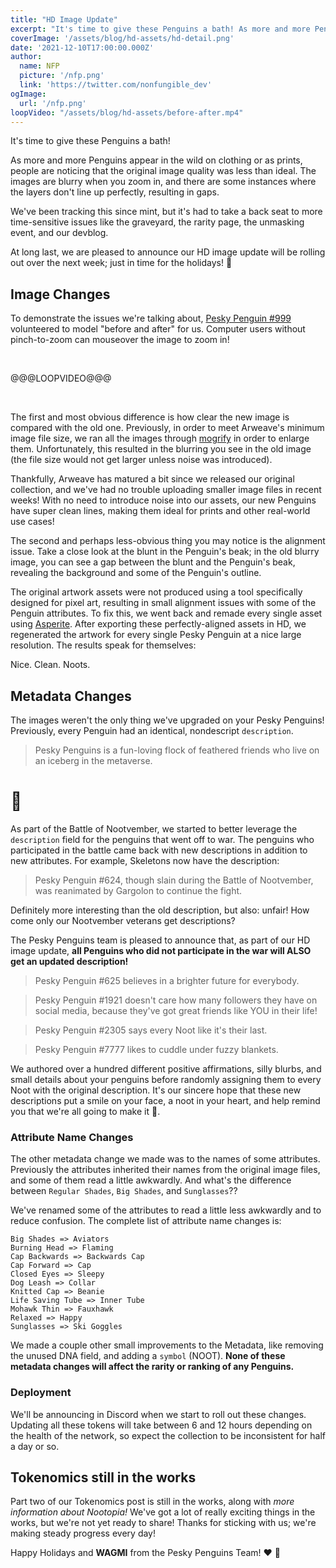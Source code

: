 ```yaml
---
title: "HD Image Update"
excerpt: "It's time to give these Penguins a bath! As more and more Penguins appear in the wild on clothing or as prints, people are noticing that the original image quality was less than ideal..."
coverImage: '/assets/blog/hd-assets/hd-detail.png'
date: '2021-12-10T17:00:00.000Z'
author:
  name: NFP
  picture: '/nfp.png'
  link: 'https://twitter.com/nonfungible_dev'
ogImage:
  url: '/nfp.png'
loopVideo: "/assets/blog/hd-assets/before-after.mp4"
---
```


It's time to give these Penguins a bath!

As more and more Penguins appear in the wild on clothing or as prints, people are noticing that the original image quality was less than ideal.
The images are blurry when you zoom in, and there are some instances where the layers don't line up perfectly, resulting in gaps.

We've been tracking this since mint, but it's had to take a back seat to more time-sensitive issues like the graveyard, the rarity page, the unmasking event, and our devblog.

At long last, we are pleased to announce our HD image update will be rolling out over the next week; just in time for the holidays! 🥳

## Image Changes

To demonstrate the issues we're talking about, [Pesky Penguin #999](https://solscan.io/token/73nvEPTbRFMyHH4PusKMCbdPHbW3LZrDB1f2n4Z7F1iH) volunteered to model "before and after" for us. Computer users without pinch-to-zoom can mouseover the image to zoom in!

<br />

@@@LOOPVIDEO@@@

<br />

The first and most obvious difference is how clear the new image is compared with the old one. Previously, in order to meet Arweave's minimum image file size, we ran all the images through [mogrify](https://imagemagick.org/script/mogrify.php) in order to enlarge them.  Unfortunately, this resulted in the blurring you see in the old image (the file size would not get larger unless noise was introduced).

Thankfully, Arweave has matured a bit since we released our original collection, and we've had no trouble uploading smaller image files in recent weeks! With no need to introduce noise into our assets, our new Penguins have super clean lines, making them ideal for prints and other real-world use cases!

The second and perhaps less-obvious thing you may notice is the alignment issue. Take a close look at the blunt in the Penguin's beak; in the old blurry image, you can see a gap between the blunt and the Penguin's beak, revealing the background and some of the Penguin's outline.

The original artwork assets were not produced using a tool specifically designed for pixel art, resulting in small alignment issues with some of the Penguin attributes. To fix this, we went back and remade every single asset using [Asperite](https://www.aseprite.org/).
After exporting these perfectly-aligned assets in HD, we regenerated the artwork for every single Pesky Penguin at a nice large resolution. The results speak for themselves:

Nice. Clean. Noots.

## Metadata Changes

The images weren't the only thing we've upgraded on your Pesky Penguins! Previously, every Penguin had an identical, nondescript `description`.

> Pesky Penguins is a fun-loving flock of feathered friends who live on an iceberg in the metaverse.

# 🥱

As part of the Battle of Nootvember, we started to better leverage the `description` field for the penguins that went off to war. The penguins who participated in the battle came back with new descriptions in addition to new attributes. For example, Skeletons now have the description:

> Pesky Penguin #624, though slain during the Battle of Nootvember, was reanimated by Gargolon to continue the fight.

Definitely more interesting than the old description, but also: unfair! How come only our Nootvember veterans get descriptions?

The Pesky Penguins team is pleased to announce that, as part of our HD image update, **all Penguins who did not participate in the war will ALSO get an updated description!**

> Pesky Penguin #625 believes in a brighter future for everybody.

> Pesky Penguin #1921 doesn't care how many followers they have on social media, because they've got great friends like YOU in their life!

> Pesky Penguin #2305 says every Noot like it's their last.

> Pesky Penguin #7777 likes to cuddle under fuzzy blankets.

We authored over a hundred different positive affirmations, silly blurbs, and small details about your penguins before randomly assigning them to every Noot with the original description. It's our sincere hope that these new descriptions put a smile on your face, a noot in your heart, and help remind you that we're all going to make it 💖.

### Attribute Name Changes
The other metadata change we made was to the names of some attributes. Previously the attributes inherited their names from the original image files, and some of them read a little awkwardly. And what's the difference between `Regular Shades`, `Big Shades`, and `Sunglasses`??

We've renamed some of the attributes to read a little less awkwardly and to reduce confusion. The complete list of attribute name changes is:

```
Big Shades => Aviators
Burning Head => Flaming
Cap Backwards => Backwards Cap
Cap Forward => Cap
Closed Eyes => Sleepy
Dog Leash => Collar
Knitted Cap => Beanie
Life Saving Tube => Inner Tube
Mohawk Thin => Fauxhawk
Relaxed => Happy
Sunglasses => Ski Goggles
```

We made a couple other small improvements to the Metadata, like removing the unused DNA field, and adding a `symbol` (NOOT). **None of these metadata changes will affect the rarity or ranking of any Penguins.**

### Deployment
We'll be announcing in Discord when we start to roll out these changes. Updating all these tokens will take between 6 and 12 hours depending on the health of the network, so expect the collection to be inconsistent for half a day or so.

## Tokenomics still in the works

Part two of our Tokenomics post is still in the works, along with _more information about Nootopia!_ We've got a lot of really exciting things in the works, but we're not yet ready to share! Thanks for sticking with us; we're making steady progress every day!

Happy Holidays and **WAGMI** from the Pesky Penguins Team! ❤️ 🐧

